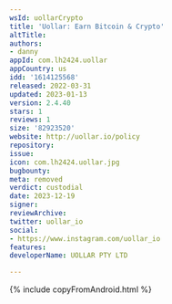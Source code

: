 ```yaml
---
wsId: uollarCrypto
title: 'Uollar: Earn Bitcoin & Crypto'
altTitle: 
authors:
- danny
appId: com.lh2424.uollar
appCountry: us
idd: '1614125568'
released: 2022-03-31
updated: 2023-01-13
version: 2.4.40
stars: 1
reviews: 1
size: '82923520'
website: http://uollar.io/policy
repository: 
issue: 
icon: com.lh2424.uollar.jpg
bugbounty: 
meta: removed
verdict: custodial
date: 2023-12-19
signer: 
reviewArchive: 
twitter: uollar_io
social:
- https://www.instagram.com/uollar_io
features: 
developerName: UOLLAR PTY LTD

---
```


{% include copyFromAndroid.html %}
